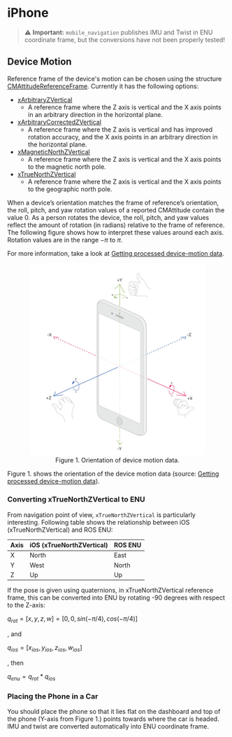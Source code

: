 # iPhone

> ⚠️ **Important:** `mobile_navigation` publishes IMU and Twist in ENU coordinate frame, but the conversions have not been properly tested!

## Device Motion

Reference frame of the device's motion can be chosen using the structure [CMAttitudeReferenceFrame](https://developer.apple.com/documentation/coremotion/cmattitudereferenceframe).
Currently it has the following options:

* [xArbitraryZVertical](https://developer.apple.com/documentation/coremotion/cmattitudereferenceframe/xarbitraryzvertical)
    * A reference frame where the Z axis is vertical and the X axis points in an arbitrary direction in the horizontal plane.
* [xArbitraryCorrectedZVertical](https://developer.apple.com/documentation/coremotion/cmattitudereferenceframe/xarbitrarycorrectedzvertical)
    * A reference frame where the Z axis is vertical and has improved rotation accuracy, and the X axis points in an arbitrary direction in the horizontal plane.
* [xMagneticNorthZVertical](https://developer.apple.com/documentation/coremotion/cmattitudereferenceframe/xmagneticnorthzvertical)
    * A reference frame where the Z axis is vertical and the X axis points to the magnetic north pole.
* [xTrueNorthZVertical](https://developer.apple.com/documentation/coremotion/cmattitudereferenceframe/xtruenorthzvertical)
    * A reference frame where the Z axis is vertical and the X axis points to the geographic north pole.

When a device’s orientation matches the frame of reference’s orientation, the roll, pitch, and yaw rotation values of a reported CMAttitude contain the value 0. As a person rotates the device, the roll, pitch, and yaw values reflect the amount of rotation (in radians) relative to the frame of reference. The following figure shows how to interpret these values around each axis. Rotation values are in the range $-\pi$ to $\pi$.

For more information, take a look at [Getting processed device-motion data](https://developer.apple.com/documentation/coremotion/getting-processed-device-motion-data?language=objc).

<figure align="center">
    <img src="./media-4251993@2x.png" width="400">
    <figcaption>Figure 1. Orientation of device motion data.</figcaption>
</figure>

Figure 1. shows the orientation of the device motion data (source: [Getting processed device-motion data](https://developer.apple.com/documentation/coremotion/getting-processed-device-motion-data?language=objc)).


### Converting xTrueNorthZVertical to ENU

From navigation point of view, `xTrueNorthZVertical` is particularly interesting. Following table shows the relationship between iOS (xTrueNorthZVertical) and ROS ENU:

| Axis | iOS (xTrueNorthZVertical) | ROS ENU |
| -----| --------------------------|---------|
| X    | North                     | East    |
| Y    | West                      | North   |
| Z    | Up                        | Up      |

If the pose is given using quaternions, in xTrueNorthZVertical reference frame, this can be converted into ENU by rotating -90 degrees with respect to the Z-axis:

$q_{rot} = [x,y,z,w] = [0,0,sin(-\pi/4),cos(-\pi/4)]$

, and

$q_{ios} = [x_{ios},y_{ios},z_{ios},w_{ios}]$

, then

$q_{enu} = q_{rot}*q_{ios}$


### Placing the Phone in a Car

You should place the phone so that it lies flat on the dashboard and top of the phone (Y-axis from Figure 1.) points towards where the car is headed.
IMU and twist are converted automatically into ENU coordinate frame.

